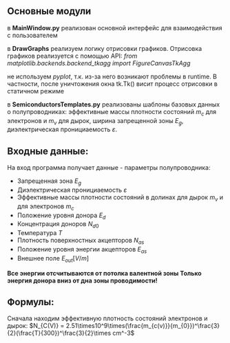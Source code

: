 ## Основные модули
 в **MainWindow.py** реализован основной интерфейс для взаимодействия с пользователем

в **DrawGraphs** реализуем логику отрисовки графиков.
Отрисовка графиков реализуется с помощью API:
*from matplotlib.backends.backend_tkagg import FigureCanvasTkAgg*

не используем *pyplot*, т.к. из-за него возникают проблемы в runtime.
В частности, после уничтожения окна tk.Tk() висит процесс отрисовки в статичном режиме

в **SemiconductorsTemplates.py** реализованы шаблоны базовых данных о полупроводниках:
эффективные массы плотности состояний $m_{c}$ для электронов и $m_{v}$ для дырок,
ширина запрещенной зоны $E_{g}$, диэлектрическая пронициаемость $ε$.

## Входные данные:
На вход программа получает данные - параметры полупроводника: 
- Запрещенная зона $E_{g}$
- Диэлектрическая пронициаемость $ε$
- Эффективные массы плотности состояний в долинах для дырок $m_{v}$
и для электронов $m_{c}$
- Положение уровня донора $E_{d}$
- Концентрация доноров $N_{d0}$
- Температура $T$
- Плотность поверхностных акцепторов $N_{as}$
- Положение уровня энергии акцепторов $E_{as}$
- Внешнее поле $E_{out} [V/m]$

**Все энергии отсчитываются от потолка валентной зоны
Только энергия донора вниз от дна зоны проводимости!**

## Формулы:

Сначала находим эффективную плотность состояний электронов и дырок:
$N_{C(V)} = 2.51\times10^9\times(\frac{m_{c(v)}}{m_{0}})^\frac{3}{2}(\frac{T}{300})^\frac{3}{2}\times cm^-3$

